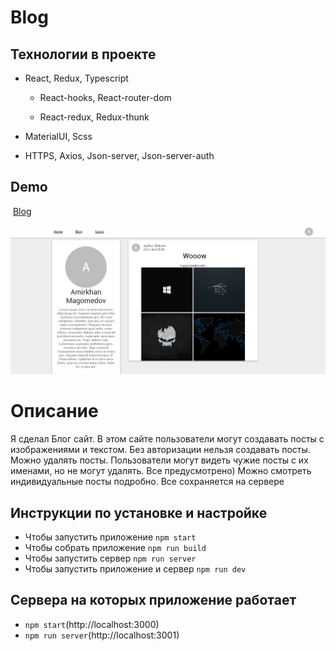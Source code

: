 # Blog

## **Технологии в проекте**

+ React, Redux, Typescript

  + React-hooks, React-router-dom

  + React-redux, Redux-thunk

+ MaterialUI, Scss

+ HTTPS, Axios, Json-server, Json-server-auth

## Demo 
​
[Blog](https://drive.google.com/drive/folders/1kgW_lGdXUhNbkNHxa_GaWpMcxl7T_-Lm)

![Preview](https://github.com/amirkhan-web05/blog/blob/master/src/assets/images/blog.png "Blog")

<h1>Описание</h1>

<p>
Я сделал Блог сайт. В этом сайте пользователи могут создавать посты с изображениями и текстом. Без авторизации нельзя создавать посты. Можно удалять посты. 
Пользователи могут видеть чужие посты с их именами, но не могут удалять. Все предусмотрено) Можно смотреть индивидуальные посты подробно. Все сохраняется на сервере 
</p>

## Инструкции по установке и настройке

+ Чтобы запустить приложение ``npm start``
+ Чтобы собрать приложение ``npm run build``
+ Чтобы запустить сервер ``npm run server``
+ Чтобы запустить приложение и сервер ``npm run dev``​

## Сервера на которых приложение работает 
+ ``npm start``(http://localhost:3000)
+ ``npm run server``(http://localhost:3001)
